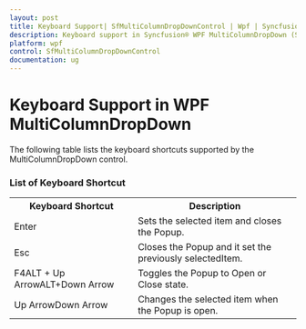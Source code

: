 ```yaml
---
layout: post
title: Keyboard Support| SfMultiColumnDropDownControl | Wpf | Syncfusion®
description: Keyboard support in Syncfusion® WPF MultiColumnDropDown (SfMultiColumnDropDown) control, its elements and more.
platform: wpf
control: SfMultiColumnDropDownControl
documentation: ug
---
```


# Keyboard Support in WPF MultiColumnDropDown

The following table lists the keyboard shortcuts supported by the MultiColumnDropDown control.

### List of Keyboard Shortcut

<table>
<tr>
<th>
Keyboard Shortcut</th><th>
Description</th></tr>
<tr>
<td>
Enter</td><td>
Sets the selected item and closes the Popup.</td></tr>
<tr>
<td>
Esc</td><td>
Closes the Popup and it set the previously selectedItem.</td></tr>
<tr>
<td>
F4ALT + Up ArrowALT+Down Arrow</td><td>
Toggles the Popup to Open or Close state.</td></tr>
<tr>
<td>
Up ArrowDown Arrow</td><td>
Changes the selected item when the Popup is open.</td></tr>
</table>

